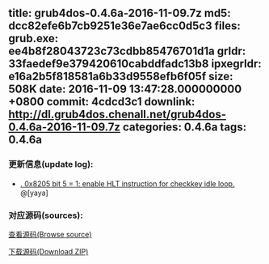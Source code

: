 title: grub4dos-0.4.6a-2016-11-09.7z
md5: dcc82efe6b7cb9251e36e7ae6cc0d5c3
files:
  grub.exe: ee4b8f28043723c73cdbb85476701d1a
  grldr: 33faedef9e379420610cabddfadc13b8
  ipxegrldr: e16a2b5f818581a6b33d9558efb6f05f
size: 508K
date: 2016-11-09 13:47:28.000000000 +0800
commit: 4cdcd3c1
downlink: http://dl.grub4dos.chenall.net/grub4dos-0.4.6a-2016-11-09.7z
categories: 0.4.6a
tags: 0.4.6a
---


### 更新信息(update log):
  * [﻿. 0x8205  bit 5 = 1: enable HLT instruction for checkkey idle loop.](https://github.com/chenall/grub4dos/commit/4cdcd3c1aa4907e7775aa8816ca9cf0175b78bcd)　@[yaya]

### 对应源码(sources):
  [查看源码(Browse source)](https://github.com/chenall/grub4dos/tree/4cdcd3c1aa4907e7775aa8816ca9cf0175b78bcd)

  [下载源码(Download ZIP)](https://github.com/chenall/grub4dos/archive/4cdcd3c1aa4907e7775aa8816ca9cf0175b78bcd.zip)
